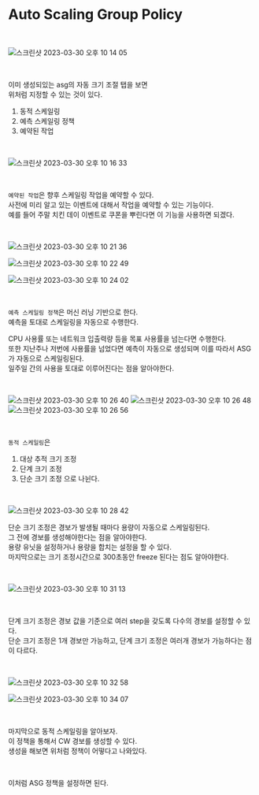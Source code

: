 # Auto Scaling Group Policy

<br>

![스크린샷 2023-03-30 오후 10 14 05](https://user-images.githubusercontent.com/81137234/228847394-3ce9f50b-9132-4086-aa52-ecddee8a8f36.png)

<br>

이미 생성되있는 asg의 자동 크기 조절 탭을 보면  
위처럼 지정할 수 있는 것이 있다.  
1. 동적 스케일링
2. 예측 스케일링 정책
3. 예약된 작업

<br>

![스크린샷 2023-03-30 오후 10 16 33](https://user-images.githubusercontent.com/81137234/228848046-d0feeb0b-51f6-4a47-9bc0-442c58e9549f.png)

<br>

`예약된 작업`은  향후 스케일링 작업을 예약할 수 있다.  
사전에 미리 알고 있는 이벤트에 대해서 작업을 예약할 수 있는 기능이다.  
예를 들어 주말 치킨 데이 이벤트로 쿠폰을 뿌린다면 이 기능을 사용하면 되겠다.

<br>

![스크린샷 2023-03-30 오후 10 21 36](https://user-images.githubusercontent.com/81137234/228849500-0a8c78dd-2327-466c-8fa3-2bc5d40f54b7.png)

![스크린샷 2023-03-30 오후 10 22 49](https://user-images.githubusercontent.com/81137234/228850101-3734bea6-5cdd-47c7-8788-0e83cf908b24.png)

![스크린샷 2023-03-30 오후 10 24 02](https://user-images.githubusercontent.com/81137234/228850415-b478936b-0b04-4950-b1dc-b2d2a146aea1.png)

<br>

`예측 스케일링 정책`은 머신 러닝 기반으로 한다.  
예측을 토대로 스케일링을 자동으로 수행한다.  

CPU 사용률 또는 네트워크 입출력량 등을 목표 사용률을 넘는다면 수행한다.  
또한 지난주나 저번에 사용률을 넘었다면 예측이 자동으로 생성되며 이를 따라서 ASG가 자동으로 스케일링된다.  
일주일 간의 사용을 토대로 이루어진다는 점을 알아야한다.  


<br>

![스크린샷 2023-03-30 오후 10 26 40](https://user-images.githubusercontent.com/81137234/228851213-e5c198c3-7a1c-482d-af45-a6c8d7fdae27.png)
![스크린샷 2023-03-30 오후 10 26 48](https://user-images.githubusercontent.com/81137234/228851224-b83d0775-9f57-46e8-b9c7-bccc912f3481.png)
![스크린샷 2023-03-30 오후 10 26 56](https://user-images.githubusercontent.com/81137234/228851237-81efe08c-3a31-44a1-8871-26025282eb6f.png)

<br>

`동적 스케일링`은 
1. 대상 추적 크기 조정
2. 단계 크기 조정
3. 단순 크기 조정
으로 나뉜다.

<br>

![스크린샷 2023-03-30 오후 10 28 42](https://user-images.githubusercontent.com/81137234/228851713-9ad9bdbe-7e09-4485-8277-a957504fc5a9.png)

단순 크기 조정은 경보가 발생될 때마다 용량이 자동으로 스케일링된다.  
그 전에 경보를 생성해야한다는 점을 알아야한다.  
용량 유닛을 설정하거나 용량을 합치는 설정을 할 수 있다.  
마지막으로는 크기 조정시간으로 300초동안 freeze 된다는 점도 알아야한다.

<br>

![스크린샷 2023-03-30 오후 10 31 13](https://user-images.githubusercontent.com/81137234/228852372-51eedfb6-a84c-4542-997c-bc3aa9c495d7.png)

<br>

단계 크기 조정은 경보 값을 기준으로 여러 step을 갖도록 다수의 경보를 설정할 수 있다.  
단순 크기 조정은 1개 경보만 가능하고, 단계 크기 조정은 여러개 경보가 가능하다는 점이 다르다.  


<br>

![스크린샷 2023-03-30 오후 10 32 58](https://user-images.githubusercontent.com/81137234/228852797-cb4f8277-25fe-4897-aeee-a98aee574fd9.png)

![스크린샷 2023-03-30 오후 10 34 07](https://user-images.githubusercontent.com/81137234/228853117-10ef130b-65be-4e35-ac9e-82fa7926e550.png)

<br>

마지막으로 동적 스케일링을 알아보자.  
이 정책을 통해서 CW 경보를 생성할 수 있다.  
생성을 해보면 위처럼 정책이 어떻다고 나와있다.  


<br>

이처럼 ASG 정책을 설정하면 된다.